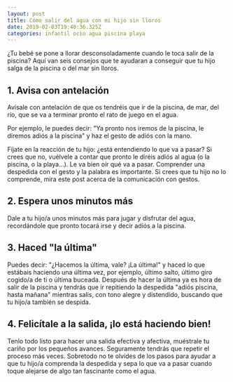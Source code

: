 ```yaml
---
layout: post
title: Cómo salir del agua con mi hijo sin lloros
date: 2019-02-03T19:40:36.325Z
categories: infantil ocio agua piscina playa
---
```

¿Tu bebé se pone a llorar desconsoladamente cuando le toca salir de la piscina? Aquí van seis consejos que te ayudaran a conseguir que tu hijo salga de la piscina o del mar sin lloros.

## 1. Avisa con antelación 

Avísale con antelación de que os tendréis que ir de la piscina, de mar, del río, que se va a terminar pronto el rato de juego en el agua.

Por ejemplo, le puedes decir: "Ya pronto nos iremos de la piscina, le diremos adiós a la piscina" y haz el gesto de adiós con la mano.

Fíjate en la reacción de tu hijo: ¿está entendiendo lo que va a pasar? Si crees que no, vuélvele a contar que pronto le diréis adiós al agua (o la piscina, o la playa...). Le va bien oír qué va a pasar. Comprender una despedida con el gesto y la palabra es importante. Si crees que tu hijo no lo comprende, mira este post acerca de la comunicación con gestos.

## 2. Espera unos minutos más

Dale a tu hijo/a unos minutos más para jugar y disfrutar del agua, recordándole que pronto tocará irse y decir adiós a la piscina.

## 3. Haced "la última"

Puedes decir: "¿Hacemos la última, vale? ¡La última!" y haced lo que estábais haciendo una última vez, por ejemplo, último salto, último giro cogido/a de ti o última buceada. Después de hacer la última ya es hora de salir de la piscina y tendrás que ir repitiendo la despedida "adiós piscina, hasta mañana" mientras salís, con tono alegre y distendido, buscando que tu hijo/a también se despida.

## 4. Felicítale a la salida, ¡lo está haciendo bien!

Tenlo todo listo para hacer una salida efectiva y afectiva, muéstrale tu cariño por los pequeños avances. Seguramente tendrás que repetir el proceso más veces. Sobretodo no te olvides de los pasos para ayudar a que tu hijo/a comprenda la despedida y sepa lo que va a pasar cuando toque alejarse de algo tan fascinante como el agua.
